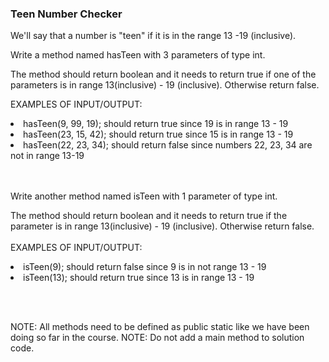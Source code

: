 <h3>Teen Number Checker</h3>
We'll say that a number is "teen" if it is in the range 13 -19 (inclusive).

Write a method named hasTeen with 3 parameters of type int.

The method should return boolean and it needs to return true if one of the parameters is in range 13(inclusive) - 19 (inclusive). Otherwise return false.



EXAMPLES OF INPUT/OUTPUT:

<li>hasTeen(9, 99, 19);  should return true since 19 is in range 13 - 19</li>

<li>hasTeen(23, 15, 42);  should return true since 15 is in range 13 - 19</li>

<li>hasTeen(22, 23, 34);  should return false since numbers 22, 23, 34 are not in range 13-19</li>
<br>
<br>

Write another method named isTeen with 1 parameter of type int.

The method should return boolean and it needs to return true if the parameter is in range 13(inclusive) - 19 (inclusive). Otherwise return false.
<br><br>
EXAMPLES OF INPUT/OUTPUT:

<li>isTeen(9);  should return false since 9 is in not range 13 - 19</li>

<li>isTeen(13);  should return true since 13 is in range 13 - 19</li>

<br><br>

NOTE: All methods need to be defined as public static ​like we have been doing so far in the course.
NOTE: Do not add a  main method to solution code.

